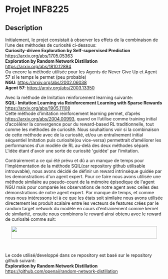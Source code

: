 # Projet INF8225

## Description  
Initialement, le projet consistait à observer les effets de la combinaison de l’une des méthodes de curiosité ci-dessous:  
**Curiosity-driven Exploration by Self-supervised Prediction**  
https://arxiv.org/abs/1705.05363  
**Exploration by Random Network Distillation**  
https://arxiv.org/abs/1810.12894  
Ou encore la méthode utilisée pour les Agents de Never Give Up et Agent 57 si le temps le permet (peu probable)  
**NGU**: https://arxiv.org/abs/2002.06038  
**Agent 57**: https://arxiv.org/abs/2003.13350  


Avec la méthode de Imitation reinforcement learning suivante:  
**SQIL: Imitation Learning via Reinforcement Learning with Sparse Rewards**  
https://arxiv.org/abs/1905.11108  
Cette méthode d’imitation reinforcement learning permet, d’après https://arxiv.org/abs/2004.00993, quand on l’utilise comme training initial d’accélérer la convergence pour du reward-based RL traditionnelle, tout comme les méthodes de curiosité.
Nous souhaitions voir si la combinaison de cette méthode avec de la curiosité, et/ou un entraînement initial séquentiel Imitation puis curiosité(ou vice-versa) permettrait d’améliorer les performances d’un modèle de RL au-delà des deux méthodes séparé. L'idée étant d'avoir une sorte de curiosité 'guidée' par l'imitation.  


Contrairement a ce qui été prévu et dû a un manque de temps pour l'implémentation de la méthode SQIL(car repository github utilisable introuvable),  nous avons décidé de définir un reward intrinsèque guidée par les demonstrations d'un agent expert. Pour ce faire nous avons utilisée une méthode similaire au pseudo-count de la mémoire épisodique de l'agent NGU mais pour comparée les observations de notre agent avec celles des démonstrations de notre agent expert.
Par manque de temps, et comme nous nous intéressons ici à ce que les états soit similaire nous avons utilisée directement les produit scalaire entre les vecteurs de features crées par le random target network du modèle en cours d'entrainement comme kernel de similarité, ensuite nous combinons le reward ainsi obtenu avec le reward de curiosité comme suit:

<p align="center"><img src="/tex/b153a8b8ee88af8b6f5f4ced70b82de1.svg?invert_in_darkmode&sanitize=true" align=middle width=466.918782pt height=39.9275514pt/></p>

<p align="center"><img src="/tex/e7153f2882dfe87e385ef326cec697f6.svg?invert_in_darkmode&sanitize=true" align=middle width=462.2780118pt height=16.438356pt/></p>

Le code utilisé/developpé dans ce repository est basé sur le repository github suivant:  
**Exploration by Random Network Distillation**  
https://github.com/openai/random-network-distillation


